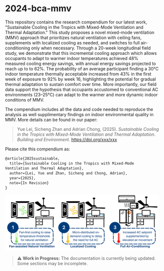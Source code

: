 # 2024-bca-mmv
This repository contains the research compendium for our latest work, "Sustainable Cooling in the Tropics with Mixed-Mode Ventilation and Thermal Adaptation." This study proposes a novel mixed-mode ventilation (MMV) approach that prioritizes natural ventilation with ceiling fans, supplements with localized cooling as needed, and switches to full air-conditioning only when necessary. Through a 20-week longitudinal field study, we demonstrate that this incremental cooling approach which allows occupants to adapt to warmer indoor temperatures achieved 48% measured cooling energy savings, with annual energy savings projected to reach up to to 62%. The probability of an average participant finding a 30°C indoor temperature thermally acceptable increased from 43% in the first week of exposure to 92% by week 16, highlighting the potential for gradual thermal adaptation to sustain comfort over time. More importantly, our field data support the hypothesis that occupants accustomed to conventional AC environments (23–25°C) can adapt to the warmer and more dynamic indoor conditions of MMV.

The compendium includes all the data and code needed to reproduce the analysis as well supplimentary findings on indoor environmental quality in MMV. More details can be found in our paper:

> Yue Lei, Sicheng Zhan and Adrian Chong, (2025).
> *Sustainable Cooling in the Tropics with Mixed-Mode Ventilation and Thermal Adaptation*.
> *Building and Environment*. <https://doi.org/xxx/xxx>

Please cite this compendium as:
```
@article{2025sustainable,
  title={Sustainable Cooling in the Tropics with Mixed-Mode Ventilation and Thermal Adaptation},
  author={Lei, Yue and Zhan, Sicheng and Chong, Adrian},
  year={2025},
  note={In Revision}
}
```
![Incremental Cooling](incremental_cooling.png)
> ⚠️ **Work in Progress:** The documentation is currently being updated. Some sections may be incomplete.

